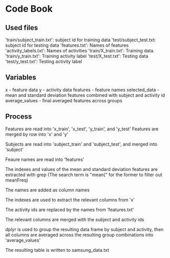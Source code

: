 # Code Book

## Used files

'train/subject_train.txt': subject id for training data
'test/subject_test.txt:  subject id for testing data
'features.txt': Names of features
'activity_labels.txt': Names of activities 
'train/X_train.txt': Training data.
'train/y_train.txt': Training activity label
'test/X_test.txt': Testing data
'test/y_test.txt': Testing activity label

## Variables

x - feature data
y - activity data
features - feature names
selected_data - mean and standard deviation features combined with subject and activity id
average_values - final averaged features across groups

## Process

Features are read into 'x_train', 'x_test', 'y_train', and 'y_test'
Features are merged by row into 'x' and 'y'

Subjects are read into 'subject_train' and 'subject_test', and merged into 'subject'

Feaure names are read into 'features'

The indexes and values of the mean and standard deviation features are extracted with grep
(The search term is "mean(" for the former to filter out meanFreq)

The names are added as column names

The indexes are used to extract the relevant columns from 'x'

The activity ids are replaced by the names from 'features.txt'

The relevant columns are merged with the subject and activity ids

dplyr is used to group the resulting data frame by subject and activity, then all columns are averaged across the resulting group combinations into 'average_values'

The resulting table is written to samsung_data.txt
